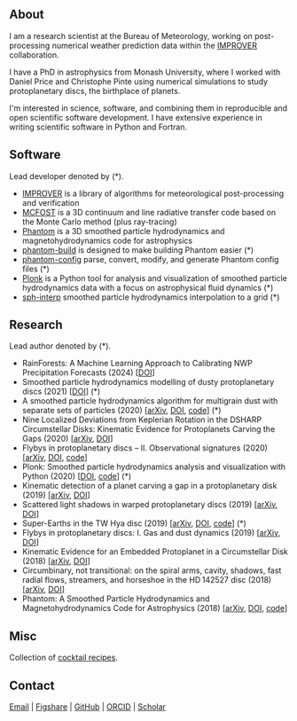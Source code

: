 ## About

I am a research scientist at the Bureau of Meteorology, working on post-processing numerical weather prediction data within the [IMPROVER](https://github.com/metoppv/improver) collaboration.

I have a PhD in astrophysics from Monash University, where I worked with Daniel Price and Christophe Pinte using numerical simulations to study protoplanetary discs, the birthplace of planets.

I'm interested in science, software, and combining them in reproducible and open scientific software development. I have extensive experience in writing scientific software in Python and Fortran.

## Software

Lead developer denoted by (*).

- [IMPROVER](https://github.com/metoppv/improver) is a library of algorithms for meteorological post-processing and verification
- [MCFOST](https://github.com/cpinte/mcfost) is a 3D continuum and line radiative transfer code based on the Monte Carlo method (plus ray-tracing)
- [Phantom](https://github.com/danieljprice/phantom) is a 3D smoothed particle hydrodynamics and magnetohydrodynamics code for astrophysics
- [phantom-build](https://github.com/dmentipl/phantom-build) is designed to make building Phantom easier (*)
- [phantom-config](https://github.com/dmentipl/phantom-config) parse, convert, modify, and generate Phantom config files (*)
- [Plonk](https://github.com/dmentipl/plonk) is a Python tool for analysis and visualization of smoothed particle hydrodynamics data with a focus on astrophysical fluid dynamics (*)
- [sph-interp](https://github.com/dmentipl/sph-interp) smoothed particle hydrodynamics interpolation to a grid (*)

## Research

Lead author denoted by (*).

- RainForests: A Machine Learning Approach to Calibrating NWP Precipitation Forecasts (2024) [[DOI](https://doi.org/10.1175/WAF-D-23-0211.1)]
- Smoothed particle hydrodynamics modelling of dusty protoplanetary discs (2021) [[DOI](https://bridges.monash.edu/articles/thesis/Smoothed_particle_hydrodynamics_modelling_of_dusty_protoplanetary_discs/13834760)] (*)
- A smoothed particle hydrodynamics algorithm for multigrain dust with separate sets of particles (2020) [[arXiv](https://arxiv.org/abs/2010.06074), [DOI](https://doi.org/10.1093/mnras/staa3171), [code](https://github.com/dmentipl/multigrain)] (*)
- Nine Localized Deviations from Keplerian Rotation in the DSHARP Circumstellar Disks: Kinematic Evidence for Protoplanets Carving the Gaps (2020) [[arXiv](https://arxiv.org/abs/2001.07720), [DOI](https://doi.org/10.3847/2041-8213/ab6dda)]
- Flybys in protoplanetary discs – II. Observational signatures (2020) [[arXiv](https://arxiv.org/abs/1910.06822), [DOI](https://doi.org/10.1093/mnras/stz2938), [code](https://github.com/dmentipl/flyby-observational-signatures)]
- Plonk: Smoothed particle hydrodynamics analysis and visualization with Python (2020) [[DOI](https://doi.org/10.21105/joss.01884), [code](https://github.com/dmentipl/plonk)] (*)
- Kinematic detection of a planet carving a gap in a protoplanetary disk (2019) [[arXiv](https://arxiv.org/abs/1907.02538), [DOI](https://doi.org/10.1038/s41550-019-0852-6)]
- Scattered light shadows in warped protoplanetary discs (2019) [[arXiv](https://arxiv.org/abs/1902.00036), [DOI](https://doi.org/10.1093/mnras/stz346)]
- Super-Earths in the TW Hya disc (2019) [[arXiv](https://arxiv.org/abs/1811.03636), [DOI](https://doi.org/10.1093/mnrasl/sly209), [code](https://github.com/dmentipl/super-earths-in-twhya)] (*)
- Flybys in protoplanetary discs: I. Gas and dust dynamics (2019) [[arXiv](https://arxiv.org/abs/1812.00961), [DOI](https://doi.org/10.1093/mnras/sty3325)]
- Kinematic Evidence for an Embedded Protoplanet in a Circumstellar Disk (2018) [[arXiv](https://arxiv.org/abs/1805.10293), [DOI](https://doi.org/10.3847/2041-8213/aac6dc)]
- Circumbinary, not transitional: on the spiral arms, cavity, shadows, fast radial flows, streamers, and horseshoe in the HD 142527 disc (2018) [[arXiv](https://arxiv.org/abs/1803.02484), [DOI](https://doi.org/10.1093/mnras/sty647)]
- Phantom: A Smoothed Particle Hydrodynamics and Magnetohydrodynamics Code for Astrophysics (2018) [[arXiv](https://arxiv.org/abs/1702.03930), [DOI](https://doi.org/10.1017/pasa.2018.25), [code](https://github.com/danieljprice/phantom)]

## Misc

Collection of [cocktail recipes](https://cocktails.danielmentiplay.com).

## Contact

[Email](mailto:daniel.mentiplay@mailbox.org) | [Figshare](https://figshare.com/authors/Daniel_Mentiplay/7505300) | [GitHub](https://github.com/dmentipl) | [ORCID](https://orcid.org/0000-0002-5526-8798) | [Scholar](https://scholar.google.com.au/citations?user=BNWvllgAAAAJ)
